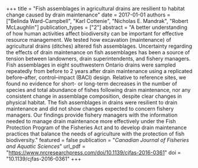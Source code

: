 +++
title = "Fish assemblages in agricultural drains are resilient to habitat change caused by drain maintenance"
date = 2017-01-01
authors = ["Belinda Ward-Campbell", "Karl Cottenie", "Nicholas E. Mandrak", "Robert McLaughlin"]
publication_types = ["2"]
abstract = "A better understanding of how human activities affect biodiversity can be important for effective resource management. We tested how excavation (maintenance) of agricultural drains (ditches) altered fish assemblages. Uncertainty regarding the effects of drain maintenance on fish assemblages has been a source of tension between landowners, drain superintendents, and fishery managers. Fish assemblages in eight southwestern Ontario drains were sampled repeatedly from before to 2 years after drain maintenance using a replicated before–after, control–impact (BACI) design. Relative to reference sites, we found no evidence for short- or long-term decreases in the number of species and total abundance of fishes following drain maintenance, nor any consistent change in assemblage composition, despite clear changes in physical habitat. The fish assemblages in drains were resilient to drain maintenance and did not show changes expected to concern fishery managers. Our findings provide fishery managers with the information needed to manage drain maintenance more effectively under the Fish Protection Program of the Fisheries Act and to develop drain maintenance practices that balance the needs of agriculture with the protection of fish biodiversity."
featured = false
publication = "*Canadian Journal of Fisheries and Aquatic Sciences*"
url_pdf = "https://www.nrcresearchpress.com/doi/10.1139/cjfas-2016-0361"
doi = "10.1139/cjfas-2016-0361"
+++

